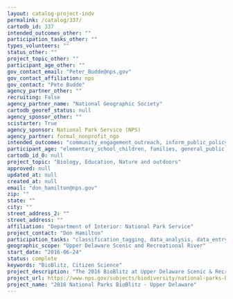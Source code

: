 ```yaml
---
layout: catalog-project-indv
permalink: /catalog/337/
cartodb_id: 337
intended_outcomes_other: ""
participation_tasks_other: ""
types_volunteers: ""
status_other: ""
project_topic_other: ""
participant_age_other: ""
gov_contact_email: "Peter_Budde@nps.gov"
gov_contact_affiliation: nps
gov_contact: "Pete Budde"
agency_partner_other: ""
recruiting: False
agency_partner_name: "National Geographic Society"
cartodb_georef_status: null
agency_sponsor_other: ""
scistarter: True
agency_sponsor: National Park Service (NPS)
agency_partner: formal_nonprofit_ngo
intended_outcomes: "community_engagement_outreach, inform_public_policy, io_education, operational_integration_use, research_advancement"
participant_age: "elementary_school_children, families, general_public, middle_school_children, targeted_group, teens"
cartodb_id_0: null
project_topic: "Biology, Education, Nature and outdoors"
approved: null
updated_at: null
created_at: null
email: "don_hamilton@nps.gov"
zip: ""
state: ""
city: ""
street_address_2: ""
street_address: ""
affiliation: "Department of Interior: National Park Service"
project_contact: "Don Hamilton"
participation_tasks: "classification_tagging, data_analysis, data_entry, finding_entities, identification, learning, observation, site_selection_description, specimen_sample_collection"
geographic_scope: "Upper Delaware Scenic and Recreational River"
start_date: "2016-06-24"
status: complete
keywords: "BioBlitz, Citizen Science"
project_description: "The 2016 BioBlitz at Upper Delaware Scenic & Recreational River will explore organisms in all taxonomic groups and the ecosystem services they provide."
project_url: https://www.nps.gov/subjects/biodiversity/national-parks-bioblitz.htm
project_name: "2016 National Parks BioBlitz - Upper Delaware"
---
```

